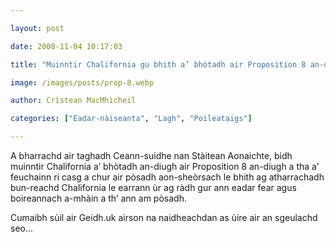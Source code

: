 ```yaml
---

layout: post

date: 2008-11-04 10:17:03

title: "Muinntir Chalifornia gu bhith a’ bhòtadh air Proposition 8 an-diugh"

image: /images/posts/prop-8.webp

author: Crìstean MacMhìcheil

categories: ["Eadar-nàiseanta", "Lagh", "Poileataigs"]

---
```


A bharrachd air taghadh Ceann-suidhe nan Stàitean Aonaichte, bidh muinntir Chalifornia a’ bhòtadh an-diugh air Proposition 8 an-diugh a tha a’ feuchainn ri casg a chur air pòsadh aon-sheòrsach le bhith ag atharrachadh bun-reachd Chalifornia le earrann ùr ag ràdh gur ann eadar fear agus boireannach a-mhàin a th’ ann am pòsadh.

Cumaibh sùil air Geidh.uk airson na naidheachdan as ùire air an sgeulachd seo…
